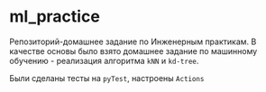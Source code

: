 # ml_practice
Репозиторий-домашнее задание по Инженерным практикам. В качестве основы было взято домашнее задание по машинному обучению - реализация алгоритма `kNN` и `kd-tree`.

Были сделаны тесты на `pyTest`, настроены `Actions`
